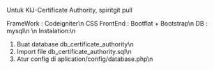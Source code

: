 Untuk KIJ-Certificate Authority, spiritgit pull

FrameWork : Codeigniter\n
CSS FrontEnd : Bootflat + Bootstrap\n
DB : mysql\n
\n
Instalation:\n
1. Buat database db_certificate_authority\n
2. Import file db_certificate_authority.sql\n
3. Atur config di aplication/config/database.php\n

